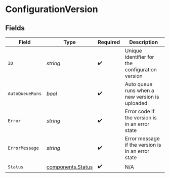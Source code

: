# ConfigurationVersion


## Fields

| Field                                                  | Type                                                   | Required                                               | Description                                            |
| ------------------------------------------------------ | ------------------------------------------------------ | ------------------------------------------------------ | ------------------------------------------------------ |
| `ID`                                                   | *string*                                               | :heavy_check_mark:                                     | Unique identifier for the configuration version        |
| `AutoQueueRuns`                                        | *bool*                                                 | :heavy_check_mark:                                     | Auto queue runs when a new version is uploaded         |
| `Error`                                                | *string*                                               | :heavy_check_mark:                                     | Error code if the version is in an error state         |
| `ErrorMessage`                                         | *string*                                               | :heavy_check_mark:                                     | Error message if the version is in an error state      |
| `Status`                                               | [components.Status](../../models/components/status.md) | :heavy_check_mark:                                     | N/A                                                    |